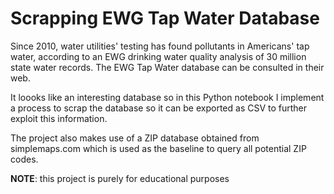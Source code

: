 # Scrapping EWG Tap Water Database
Since 2010, water utilities' testing has found pollutants in Americans' tap water, according to an EWG drinking water quality analysis of 30 million state water records. The EWG Tap Water database can be consulted in their web.

It loooks like an interesting database so in this Python notebook I implement a process to scrap the database so it can be exported as CSV to further exploit this information.

The project also makes use of a ZIP database obtained from simplemaps.com which is used as the baseline to query all potential ZIP codes.

**NOTE**: this project is purely for educational purposes

